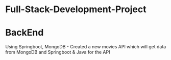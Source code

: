 # Full-Stack-Development-Project
# BackEnd
 
 Using Springboot, MongoDB - Created a new movies API which will get data from MongoDB and Springboot & Java for the API 
 
 
